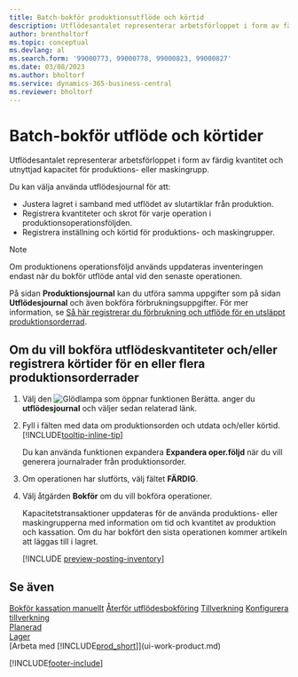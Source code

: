 ```yaml
---
title: Batch-bokför produktionsutflöde och körtid
description: Utflödesantalet representerar arbetsförloppet i form av färdig kvantitet och utnyttjad kapacitet för produktions- eller maskingrupp.
author: brentholtorf
ms.topic: conceptual
ms.devlang: al
ms.search.form: '99000773, 99000778, 99000823, 99000827'
ms.date: 03/08/2023
ms.author: bholtorf
ms.service: dynamics-365-business-central
ms.reviewer: bholtorf
---
```

# Batch-bokför utflöde och körtider

Utflödesantalet representerar arbetsförloppet i form av färdig kvantitet och utnyttjad kapacitet för produktions- eller maskingrupp.

Du kan välja använda utflödesjournal för att:

* Justera lagret i samband med utflödet av slutartiklar från produktion.
* Registrera kvantiteter och skrot för varje operation i produktionsoperationsföljden.
* Registrera inställning och körtid för produktions- och maskingrupper.

> [!NOTE]
> Om produktionens operationsföljd används uppdateras inventeringen endast när du bokför utflöde antal vid den senaste operationen.

På sidan **Produktionsjournal** kan du utföra samma uppgifter som på sidan **Utflödesjournal** och även bokföra förbrukningsuppgifter. För mer information, se [Så här registrerar du förbrukning och utflöde för en utsläppt produktionsorderrad](production-how-to-register-consumption-and-output.md).

## Om du vill bokföra utflödeskvantiteter och/eller registrera körtider för en eller flera produktionsorderrader

1. Välj den ![Glödlampa som öppnar funktionen Berätta.](media/ui-search/search_small.png "Berätta för mig vad du vill göra") anger du **utflödesjournal** och väljer sedan relaterad länk.  
2. Fyll i fälten med data om produktionsorden och utdata och/eller körtid. [!INCLUDE[tooltip-inline-tip](includes/tooltip-inline-tip_md.md)]
  
    Du kan använda funktionen expandera **Expandera oper.följd** när du vill generera journalrader från produktionsorder.
  
3. Om operationen har slutförts, välj fältet **FÄRDIG**.  
4. Välj åtgärden **Bokför** om du vill bokföra operationer.

    Kapacitetstransaktioner uppdateras för de använda produktions- eller maskingrupperna med information om tid och kvantitet av produktion och kassation. Om du har bokfört den sista operationen kommer artikeln att läggas till i lagret.

    [!INCLUDE [preview-posting-inventory](includes/preview-posting-inventory.md)]

## Se även

[Bokför kassation manuellt](production-how-to-post-scrap.md)
[Återför utflödesbokföring](production-how-to-reverse-output-posting.md)
[Tillverkning](production-manage-manufacturing.md)
[Konfigurera tillverkning](production-configure-production-processes.md)  
[Planerad](production-planning.md)  
[Lager](inventory-manage-inventory.md)  
[Arbeta med [!INCLUDE[prod_short](includes/prod_short.md)]](ui-work-product.md)


[!INCLUDE[footer-include](includes/footer-banner.md)]

